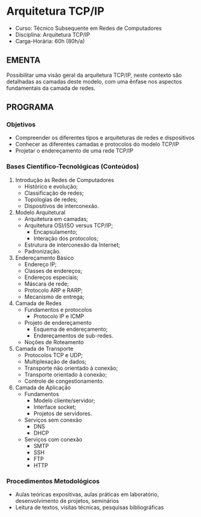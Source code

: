 # Arquitetura TCP/IP

* Curso: Técnico Subsequente em Redes de Computadores
* Disciplina: Arquitetura TCP/IP
* Carga-Horária: 60h (80h/a)

## EMENTA

Possibilitar uma visão geral da arquitetura TCP/IP, neste contexto são detalhadas as camadas deste modelo, com uma ênfase nos aspectos
fundamentais da camada de redes.

## PROGRAMA

### Objetivos

* Compreender os diferentes tipos e arquiteturas de redes e   dispositivos
* Conhecer as diferentes camadas e protocolos do modelo TCP/IP
* Projetar o endereçamento de uma rede TCP/IP

### Bases Científico-Tecnológicas (Conteúdos)

1.  Introdução às Redes de Computadores
    -   Histórico e evolução;
    -   Classificação de redes;
    -   Topologias de redes;
    -   Dispositivos de interconexão.
2.  Modelo Arquitetural
    -   Arquitetura em camadas;
    -   Arquitetura OSI/ISO versus TCP/IP;
        -   Encapsulamento;
        -   Interação dos protocolos;
    -   Estrutura de interconexão da Internet;
    -   Padronização.
3.  Endereçamento Básico
    -   Endereço IP;
    -   Classes de endereços;
    -   Endereços especiais;
    -   Máscara de rede;
    -   Protocolo ARP e RARP;
    -   Mecanismo de entrega;
4.  Camada de Redes
    -   Fundamentos e protocolos
        -   Protocolo IP e ICMP
    -   Projeto de endereçamento
        -   Esquema de endereçamento;
        -   Endereçamentos de sub-redes.
    -   Noções de Roteamento
5.  Camada de Transporte
    -   Protocolos TCP e UDP;
    -   Multiplexação de dados;
    -   Transporte não orientado à conexão;
    -   Transporte orientado à conexão;
    -   Controle de congestionamento.
6.  Camada de Aplicação
    -   Fundamentos
        -   Modelo cliente/servidor;
        -   Interface socket;
        -   Projetos de servidores.
    -   Serviços sem conexão
        -   DNS
        -   DHCP
    -   Serviços com conexão
        -   SMTP
        -   SSH
        -   FTP
        -   HTTP

### Procedimentos Metodológicos

* Aulas teóricas expositivas, aulas práticas em laboratório,     desenvolvimento de projetos, seminários
* Leitura de textos, visitas técnicas, pesquisas bibliográficas
